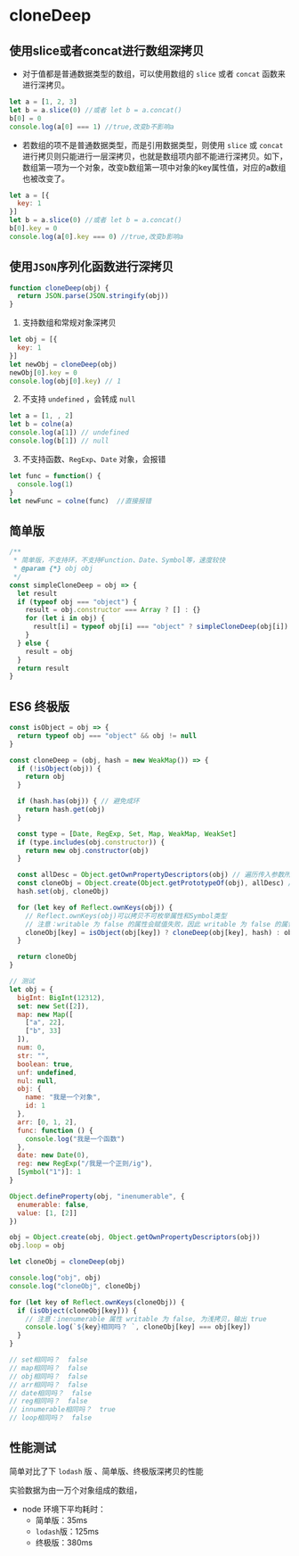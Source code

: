 # cloneDeep

## 使用slice或者concat进行数组深拷贝

- 对于值都是普通数据类型的数组，可以使用数组的 `slice` 或者 `concat` 函数来进行深拷贝。

```js
let a = [1, 2, 3]
let b = a.slice(0) //或者 let b = a.concat()
b[0] = 0
console.log(a[0] === 1) //true,改变b不影响a
```

- 若数组的项不是普通数据类型，而是引用数据类型，则使用 `slice` 或 `concat` 进行拷贝则只能进行一层深拷贝，也就是数组项内部不能进行深拷贝。如下，数组第一项为一个对象，改变b数组第一项中对象的key属性值，对应的a数组也被改变了。

```js
let a = [{
  key: 1
}]
let b = a.slice(0) //或者 let b = a.concat()
b[0].key = 0
console.log(a[0].key === 0) //true,改变b影响a
```

## 使用`JSON`序列化函数进行深拷贝

```js
function cloneDeep(obj) {
  return JSON.parse(JSON.stringify(obj))
}
```

1. 支持数组和常规对象深拷贝

```js
let obj = [{
  key: 1
}]
let newObj = cloneDeep(obj)
newObj[0].key = 0
console.log(obj[0].key) // 1
```

2. 不支持 `undefined` ，会转成 `null`

```js
let a = [1, , 2]
let b = colne(a)
console.log(a[1]) // undefined
console.log(b[1]) // null
```

3. 不支持函数、`RegExp`、`Date` 对象，会报错

```js
let func = function() {
  console.log(1)
}
let newFunc = colne(func)  //直接报错
```

## 简单版

```js
/**
 * 简单版，不支持环，不支持Function、Date、Symbol等，速度较快
 * @param {*} obj obj
 */
const simpleCloneDeep = obj => {
  let result
  if (typeof obj === "object") {
    result = obj.constructor === Array ? [] : {}
    for (let i in obj) {
      result[i] = typeof obj[i] === "object" ? simpleCloneDeep(obj[i]) : obj[i]
    }
  } else {
    result = obj
  }
  return result
}
```

## ES6 终极版

```js
const isObject = obj => {
  return typeof obj === "object" && obj != null
}

const cloneDeep = (obj, hash = new WeakMap()) => {
  if (!isObject(obj)) {
    return obj
  }

  if (hash.has(obj)) { // 避免成环
    return hash.get(obj)
  }

  const type = [Date, RegExp, Set, Map, WeakMap, WeakSet]
  if (type.includes(obj.constructor)) {
    return new obj.constructor(obj)
  }

  const allDesc = Object.getOwnPropertyDescriptors(obj) // 遍历传入参数所有键的特性
  const cloneObj = Object.create(Object.getPrototypeOf(obj), allDesc) // 继承原型
  hash.set(obj, cloneObj)

  for (let key of Reflect.ownKeys(obj)) {
    // Reflect.ownKeys(obj)可以拷贝不可枚举属性和Symbol类型
    // 注意：writable 为 false 的属性会赋值失败，因此 writable 为 false 的属性是浅拷贝
    cloneObj[key] = isObject(obj[key]) ? cloneDeep(obj[key], hash) : obj[key]
  }

  return cloneObj
}

// 测试
let obj = {
  bigInt: BigInt(12312),
  set: new Set([2]),
  map: new Map([
    ["a", 22],
    ["b", 33]
  ]),
  num: 0,
  str: "",
  boolean: true,
  unf: undefined,
  nul: null,
  obj: {
    name: "我是一个对象",
    id: 1
  },
  arr: [0, 1, 2],
  func: function () {
    console.log("我是一个函数")
  },
  date: new Date(0),
  reg: new RegExp("/我是一个正则/ig"),
  [Symbol("1")]: 1
}

Object.defineProperty(obj, "inenumerable", {
  enumerable: false,
  value: [1, [2]]
})

obj = Object.create(obj, Object.getOwnPropertyDescriptors(obj))
obj.loop = obj

let cloneObj = cloneDeep(obj)

console.log("obj", obj)
console.log("cloneObj", cloneObj)

for (let key of Reflect.ownKeys(cloneObj)) {
  if (isObject(cloneObj[key])) {
    // 注意：inenumerable 属性 writable 为 false, 为浅拷贝，输出 true
    console.log(`${key}相同吗？ `, cloneObj[key] === obj[key])
  }
}

// set相同吗？  false
// map相同吗？  false
// obj相同吗？  false
// arr相同吗？  false
// date相同吗？  false
// reg相同吗？  false
// innumerable相同吗？  true
// loop相同吗？  false
```

## 性能测试

简单对比了下 `lodash` 版 、简单版、终极版深拷贝的性能

实验数据为由一万个对象组成的数组，

- node 环境下平均耗时：
  - 简单版：35ms
  - `lodash`版：125ms
  - 终极版：380ms